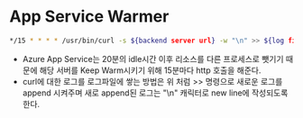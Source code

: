 App Service Warmer
===

```bash
*/15 * * * * /usr/bin/curl -s ${backend server url} -w "\n" >> ${log file path}
```

- Azure App Service는 20분의 idle시간 이후 리소스를 다른 프로세스로 뺏기기 때문에 해당 서버를 Keep Warm시키기 위해 15분마다 http 호출을 해준다.
- curl에 대한 로그를 로그파일에 쌓는 방법은 위 처럼 >> 명령으로 새로운 로그를 append 시켜주며 새로 append된 로그는 "\n" 캐릭터로 new line에 작성되도록 한다.